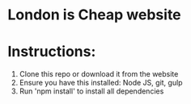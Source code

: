 # London is Cheap website


# Instructions:
1. Clone this repo or download it from the website
2. Ensure you have this installed: Node JS, git, gulp
3. Run 'npm install' to install all dependencies
